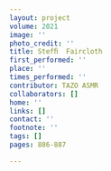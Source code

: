 ```yaml
---
layout: project
volume: 2021
image: ''
photo_credit: ''
title: Stefﬁ  Faircloth
first_performed: ''
place: ''
times_performed: ''
contributor: TAZO ASMR
collaborators: []
home: ''
links: []
contact: ''
footnote: ''
tags: []
pages: 886-887

---
```




